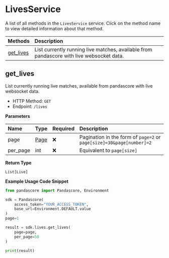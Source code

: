 # LivesService

A list of all methods in the `LivesService` service. Click on the method name to view detailed information about that method.

| Methods                 | Description                                                                              |
| :---------------------- | :--------------------------------------------------------------------------------------- |
| [get_lives](#get_lives) | List currently running live matches, available from pandascore with live websocket data. |

## get_lives

List currently running live matches, available from pandascore with live websocket data.

- HTTP Method: `GET`
- Endpoint: `/lives`

**Parameters**

| Name     | Type                      | Required | Description                                                          |
| :------- | :------------------------ | :------- | :------------------------------------------------------------------- |
| page     | [Page](../models/Page.md) | ❌       | Pagination in the form of `page=2` or `page[size]=30&page[number]=2` |
| per_page | int                       | ❌       | Equivalent to `page[size]`                                           |

**Return Type**

`List[Live]`

**Example Usage Code Snippet**

```python
from pandascore import Pandascore, Environment

sdk = Pandascore(
    access_token="YOUR_ACCESS_TOKEN",
    base_url=Environment.DEFAULT.value
)
page=1

result = sdk.lives.get_lives(
    page=page,
    per_page=50
)

print(result)
```
